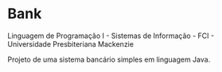 Bank
====

Linguagem de Programação I - Sistemas de Informação - FCI - Universidade Presbiteriana Mackenzie

Projeto de uma sistema bancário simples em linguagem Java.

